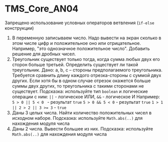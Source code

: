 # TMS_Core_AN04

Запрещено использование условных операторов ветвления (`if-else` конструкции)

1) В переменную записываем число. Надо вывести на экран сколько в этом
числе цифр и положительное оно или отрицательное. Например, "это
однозначное положительное число". Добавить решение для дробных чисел.
2) Треугольник существует только тогда, когда сумма любых двух его сторон
больше третьей. Определить существует ли такой треугольник. Дано: a, b, c –
стороны предполагаемого треугольника. Требуется сравнить длину каждого
отрезка-стороны с суммой двух других. Если хотя бы в одном случае отрезок
окажется больше суммы двух других, то треугольника с такими сторонами не
существует. Подсказка: используйте тип `boolean` и логические операции с ним: `||` - логическое ИЛИ, `&&` - логическое И
Например: `5 > 0 || 5 < 0 ` - результат `true`
`5 > 0 && 5 < 0` - результат `true`
`1 > 1 || 2 > 2 || 3 >= 3` - `true`
3) Даны 3 целых числа. Найти количество положительных чисел в исходном
наборе. Подсказка: используйте `Math.abs(..)` для нахождения модуля числа
4) Даны 2 числа. Вывести большее из них. Подсказка: используйте `Math.abs(..)` для нахождения модуля числа
